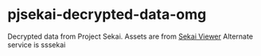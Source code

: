 # pjsekai-decrypted-data-omg
Decrypted data from Project Sekai.
Assets are from [Sekai Viewer](https://sekai.best)
Alternate service is sssekai
